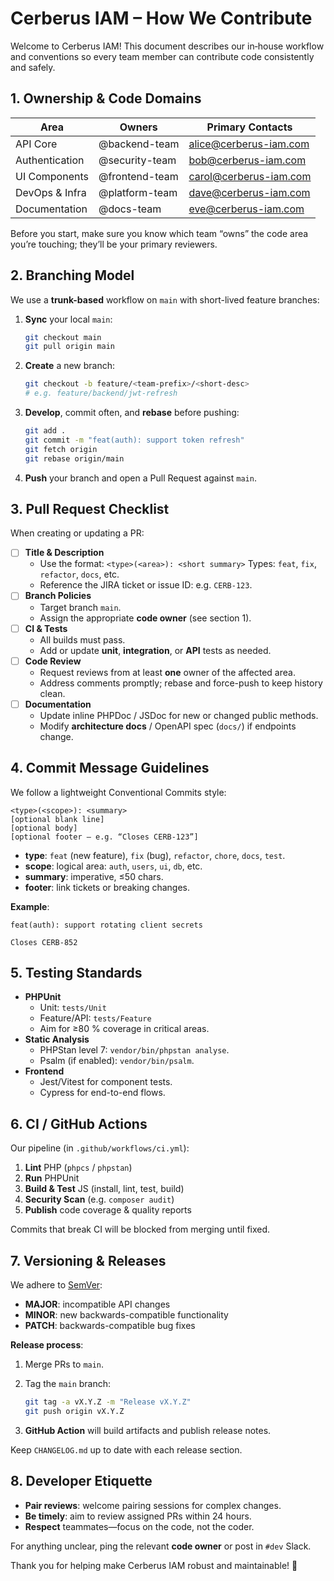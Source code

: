 # Cerberus IAM – How We Contribute

Welcome to Cerberus IAM! This document describes our in‐house workflow and conventions so every team member can contribute code consistently and safely.

## 1. Ownership & Code Domains

| Area            | Owners                        | Primary Contacts             |
| --------------- | ----------------------------- | ---------------------------- |
| API Core        | @backend-team                 | <alice@cerberus-iam.com>            |
| Authentication  | @security-team                | <bob@cerberus-iam.com>              |
| UI Components   | @frontend-team                | <carol@cerberus-iam.com>            |
| DevOps & Infra  | @platform-team                | <dave@cerberus-iam.com>             |
| Documentation   | @docs-team                    | <eve@cerberus-iam.com>              |

Before you start, make sure you know which team “owns” the code area you’re touching; they’ll be your primary reviewers.

## 2. Branching Model

We use a **trunk-based** workflow on `main` with short-lived feature branches:

1. **Sync** your local `main`:

   ```bash
   git checkout main
   git pull origin main
   ```

2. **Create** a new branch:

   ```bash
   git checkout -b feature/<team-prefix>/<short-desc>
   # e.g. feature/backend/jwt-refresh
   ```

3. **Develop**, commit often, and **rebase** before pushing:

   ```bash
   git add .
   git commit -m "feat(auth): support token refresh"
   git fetch origin
   git rebase origin/main
   ```

4. **Push** your branch and open a Pull Request against `main`.

## 3. Pull Request Checklist

When creating or updating a PR:

- [ ] **Title & Description**
  - Use the format: `<type>(<area>): <short summary>`
    Types: `feat`, `fix`, `refactor`, `docs`, etc.
  - Reference the JIRA ticket or issue ID: e.g. `CERB-123`.
- [ ] **Branch Policies**
  - Target branch `main`.
  - Assign the appropriate **code owner** (see section 1).
- [ ] **CI & Tests**
  - All builds must pass.
  - Add or update **unit**, **integration**, or **API** tests as needed.
- [ ] **Code Review**
  - Request reviews from at least **one** owner of the affected area.
  - Address comments promptly; rebase and force-push to keep history clean.
- [ ] **Documentation**
  - Update inline PHPDoc / JSDoc for new or changed public methods.
  - Modify **architecture docs** / OpenAPI spec (`docs/`) if endpoints change.

## 4. Commit Message Guidelines

We follow a lightweight Conventional Commits style:

```
<type>(<scope>): <summary>
[optional blank line]
[optional body]
[optional footer — e.g. “Closes CERB-123”]
```

- **type**: `feat` (new feature), `fix` (bug), `refactor`, `chore`, `docs`, `test`.
- **scope**: logical area: `auth`, `users`, `ui`, `db`, etc.
- **summary**: imperative, ≤50 chars.
- **footer**: link tickets or breaking changes.

**Example**:

```
feat(auth): support rotating client secrets

Closes CERB-852
```

## 5. Testing Standards

- **PHPUnit**
  - Unit: `tests/Unit`
  - Feature/API: `tests/Feature`
  - Aim for ≥80 % coverage in critical areas.
- **Static Analysis**
  - PHPStan level 7: `vendor/bin/phpstan analyse`.
  - Psalm (if enabled): `vendor/bin/psalm`.
- **Frontend**
  - Jest/Vitest for component tests.
  - Cypress for end-to-end flows.

## 6. CI / GitHub Actions

Our pipeline (in `.github/workflows/ci.yml`):

1. **Lint** PHP (`phpcs` / `phpstan`)
2. **Run** PHPUnit
3. **Build & Test** JS (install, lint, test, build)
4. **Security Scan** (e.g. `composer audit`)
5. **Publish** code coverage & quality reports

Commits that break CI will be blocked from merging until fixed.

## 7. Versioning & Releases

We adhere to [SemVer](https://semver.org/):

- **MAJOR**: incompatible API changes
- **MINOR**: new backwards-compatible functionality
- **PATCH**: backwards-compatible bug fixes

**Release process**:

1. Merge PRs to `main`.
2. Tag the `main` branch:

   ```bash
   git tag -a vX.Y.Z -m "Release vX.Y.Z"
   git push origin vX.Y.Z
   ```

3. **GitHub Action** will build artifacts and publish release notes.

Keep `CHANGELOG.md` up to date with each release section.

## 8. Developer Etiquette

- **Pair reviews**: welcome pairing sessions for complex changes.
- **Be timely**: aim to review assigned PRs within 24 hours.
- **Respect** teammates—focus on the code, not the coder.

For anything unclear, ping the relevant **code owner** or post in `#dev` Slack.

Thank you for helping make Cerberus IAM robust and maintainable! 🎉
